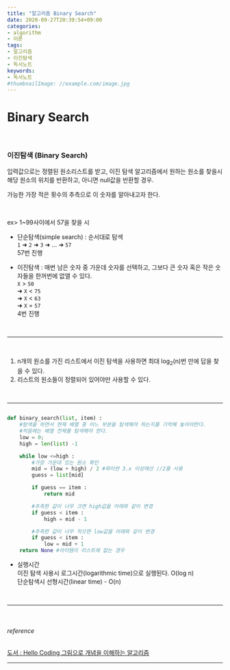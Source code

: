 ```yaml
---
title: "알고리즘 Binary Search"
date: 2020-09-27T20:39:54+09:00
categories:
- algorithm
- 이론
tags:
- 알고리즘
- 이진탐색
- 독서노트
keywords:
- 독서노트
#thumbnailImage: //example.com/image.jpg
---
```


<!--more-->
# Binary Search  

&nbsp;


###  이진탐색 (Binary Search)

입력값으로는 정렬된 원소리스트를 받고, 이진 탐색 알고리즘에서 원하는 원소를 찾을시 해당 원소의 위치를 반환하고, 아니면 null값을 반환할 경우.   

가능한 가장 적은 횟수의 추측으로 이 숫자를 알아내고자 한다.   

&nbsp;

ex> 1~99사이에서 57을 찾을 시

- 단순탐색(simple search) : 순서대로 탐색   
`1` &#10140; `2` &#10140; `3` &#10140; ... &#10140; `57`   
57번 진행



- 이진탐색 : 매번 남은 숫자 중 가운데 숫자를 선택하고, 그보다 큰 숫자 혹은 작은 숫자들을 한꺼번에 없앨 수 있다.   
`X` > `50`   
&#10140; `X` < `75`   
&#10140; `X` < `63`   
&#10140; `X` = `57`   
4번 진행

&nbsp;

-----

&nbsp;

1. n개의 원소를 가진 리스트에서 이진 탐색을 사용하면 최대 log<sub>2</sub>(n)번 만에 답을 찾을 수 있다.
2. 리스트의 원소들이 정렬되어 있어야만 사용할 수 있다.

&nbsp;

-----

```python

def binary_search(list, item) :
    #탐색을 하면서 현재 배열 중 어느 부분을 탐색해야 하는지를 기억해 놓아야한다.
    #처음에는 배열 전체를 탐색해야 한다.
    low = 0;
    high = len(list) -1

    while low <=high :
        #가장 가운데 있는 원소 확인
        mid = (low + high) / 2 #파이썬 3.x 이상에선 //2를 사용
        guess = list[mid]

        if guess == item :
            return mid

        #추측한 값이 너무 크면 high값을 아래와 같이 변경
        if guess < item :
            high = mid - 1

        #추측한 값이 너무 작으면 low값을 아래와 같이 변경
        if guess < item :
            low = mid + 1
    return None #아이템이 리스트에 없는 경우

```

- 실행시간   
이진 탐색 사용시 로그시간(logarithmic time)으로 실행된다. O(log n)   
단순탐색시 선형시간(linear time) - O(n)   

&nbsp;

-----


&nbsp;

###### reference
[도서 : Hello Coding 그림으로 개념을 이해하는 알고리즘](https://book.naver.com/bookdb/book_detail.nhn?bid=11823284)


-----